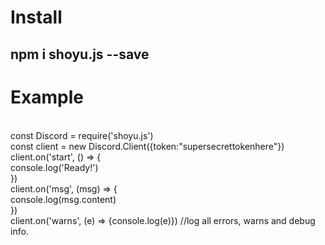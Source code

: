 <h1>Install</h1>
<h2>npm i shoyu.js --save</h2>
<h1>Example</h1>
<p>
<br>const Discord = require('shoyu.js')<br>const client = new Discord.Client({token:"supersecrettokenhere"})<br>client.on('start', () => {<br>console.log('Ready!')<br>})<br>client.on('msg', (msg) => { <br>console.log(msg.content)<br>})<br>client.on('warns', (e) => {console.log(e)}) //log all errors, warns and debug info.<br>
</p>